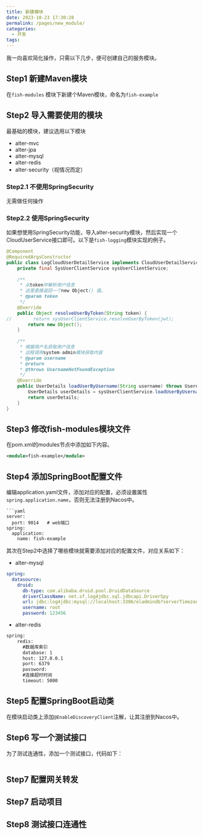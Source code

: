 ```yaml
---
title: 新建模块
date: 2023-10-23 17:30:28
permalink: /pages/new_module/
categories:
  - 开发
tags:
---
```

我一向喜欢简化操作，只需以下几步，便可创建自己的服务模块。


## Step1 新建Maven模块

在```fish-modules``` 模块下新建个Maven模块，命名为```fish-example```





## Step2 导入需要使用的模块

最基础的模块，建议选用以下模块
- alter-mvc
- alter-jpa
- alter-mysql
- alter-redis
- alter-security（视情况而定）
###  Step2.1  不使用SpringSecurity

无需做任何操作
### Step2.2 使用SpringSecurity
如果想使用SpringSecurity功能，导入alter-security模块，然后实现一个CloudUserService接口即可。以下是```fish-logging```模块实现的例子。

```java
@Component  
@RequiredArgsConstructor  
public class LogCloudUserDetailService implements CloudUserDetailService {  
    private final SysUserClientService sysUserClientService;  
  
    /**  
     * 从token中解析用户信息  
     * 这里直接返回一个new Object() 值。
     * @param token  
     */  
    @Override  
    public Object resolveUserByToken(String token) {  
//        return sysUserClientService.resolveUserByToken(jwt);  
        return new Object();  
    }  
  
    /**  
     * 根据用户名获取用户信息  
     * 远程调用system-admin模块获取内容
     * @param username  
     * @return  
     * @throws UsernameNotFoundException  
     */  
    @Override  
    public UserDetails loadUserByUsername(String username) throws UsernameNotFoundException {  
        UserDetails userDetails = sysUserClientService.loadUserByUsername(username);  
        return userDetails;  
    }  
}
```

## Step3 修改fish-modules模块文件
在pom.xml的modules节点中添加如下内容。
```xml
<module>fish-example</module>
```
## Step4 添加SpringBoot配置文件
编辑application.yaml文件，添加对应的配置，必须设置属性```spring.application.name```，否则无法注册到Nacos中。
```
```yaml
server:  
  port: 9014   # web端口
spring:  
  application:  
    name: fish-example
```
其次在Step2中选择了哪些模块就需要添加对应的配置文件，对应关系如下：
- alter-mysql
```yaml
spring:  
  datasource:  
    druid:  
      db-type: com.alibaba.druid.pool.DruidDataSource  
      driverClassName: net.sf.log4jdbc.sql.jdbcapi.DriverSpy  
      url: jdbc:log4jdbc:mysql://localhost:3306/eladmindb?serverTimezone=Asia/Shanghai&characterEncoding=utf8&useSSL=false  
      username: root 
      password: 123456
```
- alter-redis
```xml
spring:
	redis:  
	  #数据库索引  
	  database: 1 
	  host: 127.0.0.1
	  port: 6379
	  password: 
	  #连接超时时间  
	  timeout: 5000
```

## Step5 配置SpringBoot启动类
在模块启动类上添加```@EnableDiscoveryClient```注解，让其注册到Nacos中。


## Step6 写一个测试接口
为了测试连通性，添加一个测试接口，代码如下：
```java

```

## Step7 配置网关转发



## Step7 启动项目


## Step8 测试接口连通性